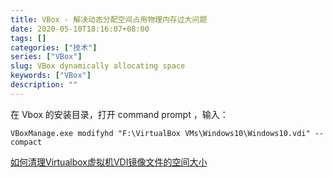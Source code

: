 ```yaml
---
title: VBox - 解决动态分配空间占用物理内存过大问题
date: 2020-05-10T18:16:07+08:00
tags: []
categories: ["技术"]
series: ["VBox"]
slug: VBox dynamically allocating space
keywords: ["VBox"]
description: ""
---
```


在 Vbox 的安装目录，打开 command prompt ，输入：

```
VBoxManage.exe modifyhd "F:\VirtualBox VMs\Windows10\Windows10.vdi" --compact
```

[如何清理Virtualbox虚拟机VDI镜像文件的空间大小](https://blog.csdn.net/LEON1741/article/details/81627176)